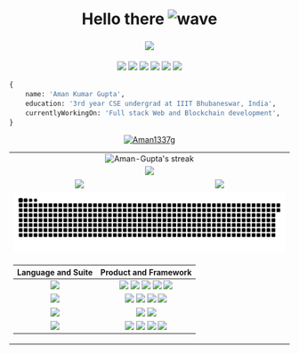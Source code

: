 <h1 align="center">
  Hello there
  <img alt="wave" src="https://emojis.slackmojis.com/emojis/images/1613285697/12806/meow_attention.png?1613285697" width="36">
</h1>
<h3 align="center"><img src="https://readme-typing-svg.herokuapp.com?center=true&vCenter=true&lines=Blockchain+%26+Web+Developer+"></h3>

<!--social-->
<!-- ## 🙋‍ Connect with me: -->
<p align="center">
<!-- <a href="https://github.com/Aman1337g"><img src = "https://badges.pufler.dev/visits/Aman1337g/Aman1337g" height = 30px> --><img src = "https://visits.dashroshan.com/Aman1337g?label=VISITS&shadow=1&shadowOpacity=30&swap=0&labelBGColor=484848&countBGColor=1CA2F1&labelTextColor=FFFFFF&countTextColor=FFFFFF" height = 30px> <a href="https://aman1337g.netlify.app"><img src = "https://img.shields.io/badge/Website-Page?style=flat&color=1CA2F1&logo=alibabacloud&logoColor=white" height = 30px></a> <a href="https://twitter.com/Aman1337g"><img src = "https://img.shields.io/badge/Twitter-Page?style=flat&logo=twitter&logoColor=white&color=1CA2F1" height = 30px></a> <a href="https://www.linkedin.com/in/aman-gupta-b03906227/"><img src = "https://img.shields.io/badge/LinkedIn-Page?style=flat&logo=linkedin&logoColor=white&color=0E76A8" height = 30px></a> <a href="https://discordapp.com/users/921998155476774922"><img src = "https://img.shields.io/badge/Discord-Page?style=flat&logo=discord&logoColor=white&color=4169E1" height = 30px></a> <a href="https://www.instagram.com/aman_65144/"><img src = "https://img.shields.io/badge/Instagram-Page?style=flat&logo=instagram&logoColor=white&color=DD2A7B" height = 30px></a><!--   <a href="https://www.hackerrank.com/Aman1337g"><img src = "https://img.shields.io/badge/HackerRank-Page?style=flat&logo=hackerrank&logoColor=white&color=1ba94c" height = 30px></a> --> 
</p>

```py
{
    name: 'Aman Kumar Gupta',
    education: '3rd year CSE undergrad at IIIT Bhubaneswar, India',
    currentlyWorkingOn: 'Full stack Web and Blockchain development',
}
```

<p align="center"> <a href="https://github.com/ryo-ma/github-profile-trophy"><img src="https://github-profile-trophy.vercel.app/?username=Aman1337g&column=-1" alt="Aman1337g" /></a> </p>


<!-- GitHub Readme Streak Stats-->
<!-- ## 🔥 Streak stats -->
<table align="center">
  <tr>
    <td colspan="2" align="center"><img  alt="Aman-Gupta's streak" src="https://github-readme-streak-stats.herokuapp.com/?user=Aman1337g&show_icons=true&theme=dark&locale=en&layout=compact"/></td>
  </tr>
  <tr>
    <td colspan="2" align="center"><img src="https://github-readme-activity-graph.vercel.app/graph?username=Aman1337g&theme=xcode"></td>
  </tr>
  <tr>
    <td align="center"><img src="https://github-readme-stats.vercel.app/api?username=Aman1337g&show_icons=true&theme=dark&locale=en&layout=compact"/></td>
    <td align="center"><img src="https://github-readme-stats.vercel.app/api/top-langs?username=Aman1337g&show_icons=true&theme=dark&locale=en&layout=compact"/></td>
  </tr>
  <tr>
    <td colspan="2" align="center"><img src="https://github.com/Aman1337g/Aman1337g/blob/output/github-contribution-grid-snake.svg"/></td>
  </tr>
  <tr>
    <td colspan="2" align="center"/>
    
| Language and Suite | Product and Framework |
| :---: | :---: |
| <img src = "https://img.shields.io/badge/Language-Page?style=flat&color=008bb9" height = 30px> | <img src = "https://img.icons8.com/color/60/000000/python--v1.png" height = 60px> <img src = "https://img.icons8.com/color/60/000000/javascript--v1.png" height = 60px> <img src = "https://img.icons8.com/color/60/000000/c-programming.png" height = 60px> <img src = "https://img.icons8.com/color/60/000000/c-plus-plus-logo.png" height = 60px> <img src = "https://img.icons8.com/color/60/000000/solidity.png" height = 60px> |
| <img src = "https://img.shields.io/badge/Web-Page?style=flat&color=008bb9" height = 30px> | <img src = "https://img.shields.io/badge/HTML-Page?style=flat&logo=html5&logoColor=white&color=e44d26" height = 30px> <img src = "https://img.shields.io/badge/CSS-Page?style=flat&logo=css3&logoColor=white&color=264de4" height = 30px>  <img src = "https://img.shields.io/badge/JavaScript-Page?style=flat&logo=javascript&logoColor=white&color=d19b07" height = 30px> <img src = "https://img.shields.io/badge/HUGO-Page?style=flat&logo=hugo&logoColor=white&color=e53a40" height = 30px >|
| <img src = "https://img.shields.io/badge/Cloud-Page?style=flat&color=008bb9" height = 30px> | <img src = "https://img.shields.io/badge/Heroku-Page?style=flat&logo=heroku&logoColor=white&color=6762a6" height = 30px> <img src="https://img.shields.io/badge/Vercel-Page?style=flat&logo=vercel&logoColor=white&color=56676e" height=30px> |
| <img src = "https://img.shields.io/badge/Utility-Page?style=flat&color=008bb9" height = 30px> |<img src = "https://img.shields.io/badge/Git-Page?style=flat&logo=git&logoColor=white&color=F1502F" height = 30px> <img src = "https://img.shields.io/badge/Github-Page?style=flat&logo=github&logoColor=white&color=8d028d" height = 30px> <img src = "https://img.shields.io/badge/VSCode-Page?style=flat&logo=visualstudiocode&logoColor=white&color=008bb9" height = 30px> <img src = "https://img.shields.io/badge/Replit-Page?style=flat&logo=replit&logoColor=white&color=56676e" height = 30px> |

</td>
</tr>
</table>

<!--Skills-->
<!-- ## 🚀 Languages and Tools: -->
<!-- <h3 align="left">Languages and Tools:</h3>
<p align="left"> <a href="https://www.gnu.org/software/bash/" target="_blank" rel="noreferrer"> <img src="https://www.vectorlogo.zone/logos/gnu_bash/gnu_bash-icon.svg" alt="bash" width="40" height="40"/> </a> <a href="https://www.cprogramming.com/" target="_blank" rel="noreferrer"> <img src="https://raw.githubusercontent.com/devicons/devicon/master/icons/c/c-original.svg" alt="c" width="40" height="40"/> </a> <a href="https://www.w3schools.com/cpp/" target="_blank" rel="noreferrer"> <img src="https://raw.githubusercontent.com/devicons/devicon/master/icons/cplusplus/cplusplus-original.svg" alt="cplusplus" width="40" height="40"/> </a> <a href="https://www.w3schools.com/css/" target="_blank" rel="noreferrer"> <img src="https://raw.githubusercontent.com/devicons/devicon/master/icons/css3/css3-original-wordmark.svg" alt="css3" width="40" height="40"/> </a> <a href="https://git-scm.com/" target="_blank" rel="noreferrer"> <img src="https://www.vectorlogo.zone/logos/git-scm/git-scm-icon.svg" alt="git" width="40" height="40"/> </a> <a href="https://www.w3.org/html/" target="_blank" rel="noreferrer"> <img src="https://raw.githubusercontent.com/devicons/devicon/master/icons/html5/html5-original-wordmark.svg" alt="html5" width="40" height="40"/> </a> <a href="https://gohugo.io/" target="_blank" rel="noreferrer"> <img src="https://api.iconify.design/logos-hugo.svg" alt="hugo" width="40" height="40"/> </a> <a href="https://developer.mozilla.org/en-US/docs/Web/JavaScript" target="_blank" rel="noreferrer"> <img src="https://raw.githubusercontent.com/devicons/devicon/master/icons/javascript/javascript-original.svg" alt="javascript" width="40" height="40"/> </a> <a href="https://www.python.org" target="_blank" rel="noreferrer"> <img src="https://raw.githubusercontent.com/devicons/devicon/master/icons/python/python-original.svg" alt="python" width="40" height="40"/> </a> <a href="https://reactjs.org/" target="_blank" rel="noreferrer"> <img src="https://raw.githubusercontent.com/devicons/devicon/master/icons/react/react-original-wordmark.svg" alt="react" width="40" height="40"/></a> <a href="https://heroku.com" target="_blank" rel="noreferrer"> <img src="https://www.vectorlogo.zone/logos/heroku/heroku-icon.svg" alt="heroku" width="40" height="40"/></a><a href="https://replit.com/~" target="_blank" rel="noreferrer"> <img src="https://www.vectorlogo.zone/logos/replit/replit-icon.svg" alt="replit" width="40" height="40"/></a><a href="https://docs.soliditylang.org/en/v0.8.15/" target="_blank" rel="noreferrer"><img src="https://cdn.jsdelivr.net/gh/devicons/devicon/icons/solidity/solidity-original.svg" alt="solidity" width="40" height="40"/></a></p> -->








